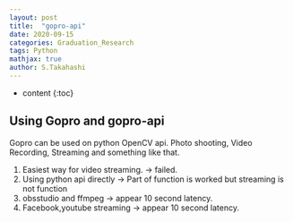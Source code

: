 ```yaml
---
layout: post
title:  "gopro-api"
date: 2020-09-15
categories: Graduation_Research
tags: Python
mathjax: true
author: S.Takahashi
---
```


* content
{:toc}

## Using Gopro and gopro-api
Gopro can be used on python OpenCV api.
Photo shooting, Video Recording, Streaming and something like that.

1. Easiest way for video streaming. -> failed.
2. Using python api directly -> Part of function is worked but streaming is not function
3. obsstudio and ffmpeg -> appear 10 second latency.
4. Facebook,youtube streaming -> appear 10 second latency.